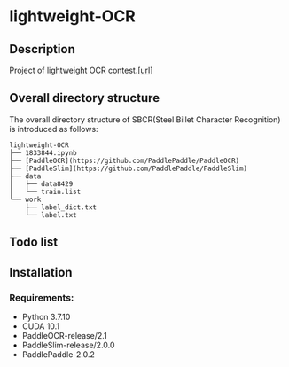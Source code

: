 # lightweight-OCR

## Description
Project of lightweight OCR contest.[[url]](https://aistudio.baidu.com/aistudio/competition/detail/75)

## Overall directory structure
The overall directory structure of SBCR(Steel Billet Character Recognition) is introduced as follows:

```
lightweight-OCR   
├── 1833844.ipynb   
├── [PaddleOCR](https://github.com/PaddlePaddle/PaddleOCR)   
├── [PaddleSlim](https://github.com/PaddlePaddle/PaddleSlim)  
├── data   
│   ├── data8429   
│   └── train.list   
└── work   
    ├── label_dict.txt   
    └── label.txt   
```

## Todo list    

## Installation   

### Requirements:
- Python 3.7.10
- CUDA 10.1 
- PaddleOCR-release/2.1
- PaddleSlim-release/2.0.0
- PaddlePaddle-2.0.2
